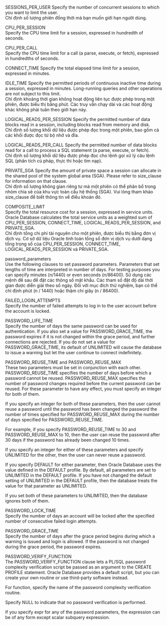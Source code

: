 SESSIONS_PER_USER 
Specify the number of concurrent sessions to which you want to limit the user. \
Chỉ định số lượng phiên đồng thời mà bạn muốn giới hạn người dùng.

CPU_PER_SESSION  
Specify the CPU time limit for a session, expressed in hundredth of seconds.

CPU_PER_CALL  
Specify the CPU time limit for a call (a parse, execute, or fetch), expressed in hundredths of seconds.

CONNECT_TIME 
Specify the total elapsed time limit for a session, expressed in minutes.

IDLE_TIME 
Specify the permitted periods of continuous inactive time during a session, expressed in minutes. Long-running queries and other operations are not subject to this limit. \
Chỉ định khoảng thời gian không hoạt động liên tục được phép trong một phiên, được biểu thị bằng phút. Các truy vấn chạy dài và các hoạt động khác không phải tuân theo giới hạn này.

LOGICAL_READS_PER_SESSION 
Specify the permitted number of data blocks read in a session, including blocks read from memory and disk.\
Chỉ định số lượng khối dữ liệu được phép đọc trong một phiên, bao gồm cả các khối được đọc từ bộ nhớ và đĩa.

LOGICAL_READS_PER_CALL 
Specify the permitted number of data blocks read for a call to process a SQL statement (a parse, execute, or fetch).\
Chỉ định số lượng khối dữ liệu được phép đọc cho lệnh gọi xử lý câu lệnh SQL (phân tích cú pháp, thực thi hoặc tìm nạp).

PRIVATE_SGA 
Specify the amount of private space a session can allocate in the shared pool of the system global area (SGA). Please refer to size_clause for information on that clause. \
Chỉ định số lượng không gian riêng tư mà một phiên có thể phân bổ trong nhóm chia sẻ của khu vực toàn cầu hệ thống (SGA). Vui lòng tham khảo size_clause để biết thông tin về điều khoản đó.

COMPOSITE_LIMIT  
Specify the total resource cost for a session, expressed in service units. Oracle Database calculates the total service units as a weighted sum of CPU_PER_SESSION, CONNECT_TIME, LOGICAL_READS_PER_SESSION, and PRIVATE_SGA. \
Chỉ định tổng chi phí tài nguyên cho một phiên, được biểu thị bằng đơn vị dịch vụ. Cơ sở dữ liệu Oracle tính toán tổng số đơn vị dịch vụ dưới dạng tổng trọng số của CPU_PER_SESSION, CONNECT_TIME, LOGICAL_READS_PER_SESSION và PRIVATE_SGA.

password_parameters \
Use the following clauses to set password parameters. Parameters that set lengths of time are interpreted in number of days. For testing purposes you can specify minutes (n/1440) or even seconds (n/86400).
Sử dụng các mệnh đề sau để đặt các thông số mật khẩu. Các tham số đặt độ dài thời gian được diễn giải theo số ngày. Đối với mục đích thử nghiệm, bạn có thể chỉ định phút (n / 1440) hoặc thậm chí giây (n / 86400).

FAILED_LOGIN_ATTEMPTS  
Specify the number of failed attempts to log in to the user account before the account is locked.

PASSWORD_LIFE_TIME  
Specify the number of days the same password can be used for authentication. If you also set a value for PASSWORD_GRACE_TIME, the password expires if it is not changed within the grace period, and further connections are rejected. If you do not set a value for PASSWORD_GRACE_TIME, its default of UNLIMITED will cause the database to issue a warning but let the user continue to connect indefinitely.

PASSWORD_REUSE_TIME and PASSWORD_REUSE_MAX  
These two parameters must be set in conjunction with each other. PASSWORD_REUSE_TIME specifies the number of days before which a password cannot be reused. PASSWORD_REUSE_MAX specifies the number of password changes required before the current password can be reused. For these parameter to have any effect, you must specify an integer for both of them.

If you specify an integer for both of these parameters, then the user cannot reuse a password until the password has been changed the password the number of times specified for PASSWORD_REUSE_MAX during the number of days specified for PASSWORD_REUSE_TIME.

For example, if you specify PASSWORD_REUSE_TIME to 30 and PASSWORD_REUSE_MAX to 10, then the user can reuse the password after 30 days if the password has already been changed 10 times.

If you specify an integer for either of these parameters and specify UNLIMITED for the other, then the user can never reuse a password.

If you specify DEFAULT for either parameter, then Oracle Database uses the value defined in the DEFAULT profile. By default, all parameters are set to UNLIMITED in the DEFAULT profile. If you have not changed the default setting of UNLIMITED in the DEFAULT profile, then the database treats the value for that parameter as UNLIMITED.

If you set both of these parameters to UNLIMITED, then the database ignores both of them.

PASSWORD_LOCK_TIME  
Specify the number of days an account will be locked after the specified number of consecutive failed login attempts.

PASSWORD_GRACE_TIME  
Specify the number of days after the grace period begins during which a warning is issued and login is allowed. If the password is not changed during the grace period, the password expires.

PASSWORD_VERIFY_FUNCTION  
The PASSWORD_VERIFY_FUNCTION clause lets a PL/SQL password complexity verification script be passed as an argument to the CREATE PROFILE statement. Oracle Database provides a default script, but you can create your own routine or use third-party software instead.

For function, specify the name of the password complexity verification routine.

Specify NULL to indicate that no password verification is performed.

If you specify expr for any of the password parameters, the expression can be of any form except scalar subquery expression.